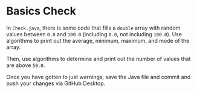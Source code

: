 # Basics Check

In `Check.java`, there is some code that fills a `double` array with random values between `0.0` and `100.0` (including `0.0`, not including `100.0`). Use algorithms to print out the average, minimum, maximum, and mode of the array.

Then, use algorithms to determine and print out the number of values that are above `50.0`.

Once you have gotten to just warnings, save the Java file and commit and push your changes via GitHub Desktop.